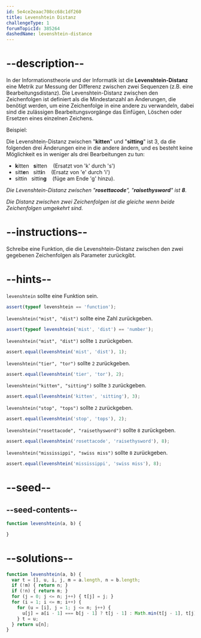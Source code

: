 ```yaml
---
id: 5e4ce2eaac708cc68c1df260
title: Levenshtein Distanz
challengeType: 1
forumTopicId: 385264
dashedName: levenshtein-distance
---
```


# --description--

In der Informationstheorie und der Informatik ist die **Levenshtein-Distanz** eine Metrik zur Messung der Differenz zwischen zwei Sequenzen (z.B. eine Bearbeitungsdistanz). Die Levenshtein-Distanz zwischen den Zeichenfolgen ist definiert als die Mindestanzahl an Änderungen, die benötigt werden, um eine Zeichenfolge in eine andere zu verwandeln, dabei sind die zulässigen Bearbeitungsvorgänge das Einfügen, Löschen oder Ersetzen eines einzelnen Zeichens.

Beispiel:

Die Levenshtein-Distanz zwischen "**kitten**" und "**sitting**" ist 3, da die folgenden drei Änderungen eine in die andere ändern, und es besteht keine Möglichkeit es in weniger als drei Bearbeitungen zu tun:

<ul>
  <li><strong>k</strong>itten   <strong>s</strong>itten    (Ersatzt von 'k' durch 's')</li>
  <li>sitt<strong>e</strong>n   sitt<strong>i</strong>n    (Ersatz von 'e' durch 'i')</li>
  <li>sittin   sittin<strong>g</strong>    (füge am Ende 'g' hinzu).</li>
</ul>

*Die Levenshtein-Distanz zwischen "**rosettacode**", "**raisethysword**" ist **8**.*

*Die Distanz zwischen zwei Zeichenfolgen ist die gleiche wenn beide Zeichenfolgen umgekehrt sind.*

# --instructions--

Schreibe eine Funktion, die die Levenshtein-Distanz zwischen den zwei gegebenen Zeichenfolgen als Parameter zurückgibt.

# --hints--

`levenshtein` sollte eine Funktion sein.

```js
assert(typeof levenshtein == 'function');
```

`levenshtein("mist", "dist")` sollte eine Zahl zurückgeben.

```js
assert(typeof levenshtein('mist', 'dist') == 'number');
```

`levenshtein("mist", "dist")` sollte `1` zurückgeben.

```js
assert.equal(levenshtein('mist', 'dist'), 1);
```

`levenshtein("tier", "tor")` sollte `2` zurückgeben.

```js
assert.equal(levenshtein('tier', 'tor'), 2);
```

`levenshtein("kitten", "sitting")` sollte `3` zurückgeben.

```js
assert.equal(levenshtein('kitten', 'sitting'), 3);
```

`levenshtein("stop", "tops")` sollte `2` zurückgeben.

```js
assert.equal(levenshtein('stop', 'tops'), 2);
```

`levenshtein("rosettacode", "raisethysword")` sollte `8` zurückgeben.

```js
assert.equal(levenshtein('rosettacode', 'raisethysword'), 8);
```

`levenshtein("mississippi", "swiss miss")` sollte `8` zurückgeben.

```js
assert.equal(levenshtein('mississippi', 'swiss miss'), 8);
```

# --seed--

## --seed-contents--

```js
function levenshtein(a, b) {

}
```

# --solutions--

```js
function levenshtein(a, b) {
  var t = [], u, i, j, m = a.length, n = b.length;
  if (!m) { return n; }
  if (!n) { return m; }
  for (j = 0; j <= n; j++) { t[j] = j; }
  for (i = 1; i <= m; i++) {
    for (u = [i], j = 1; j <= n; j++) {
      u[j] = a[i - 1] === b[j - 1] ? t[j - 1] : Math.min(t[j - 1], t[j], u[j - 1]) + 1;
    } t = u;
  } return u[n];
}
```
